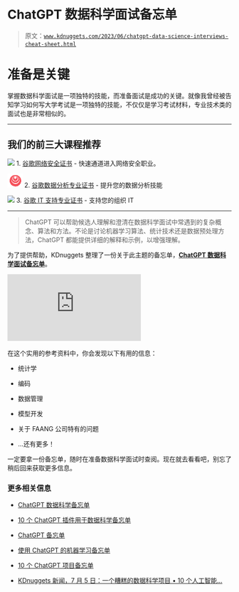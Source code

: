 # ChatGPT 数据科学面试备忘单

> 原文：[`www.kdnuggets.com/2023/06/chatgpt-data-science-interviews-cheat-sheet.html`](https://www.kdnuggets.com/2023/06/chatgpt-data-science-interviews-cheat-sheet.html)

# 准备是关键

掌握数据科学面试是一项独特的技能，而准备面试是成功的关键。就像我曾经被告知学习如何写大学考试是一项独特的技能，不仅仅是学习考试材料，专业技术类的面试也是非常相似的。

* * *

## 我们的前三大课程推荐

![](img/0244c01ba9267c002ef39d4907e0b8fb.png) 1\. [谷歌网络安全证书](https://www.kdnuggets.com/google-cybersecurity) - 快速通道进入网络安全职业。

![](img/e225c49c3c91745821c8c0368bf04711.png) 2\. [谷歌数据分析专业证书](https://www.kdnuggets.com/google-data-analytics) - 提升您的数据分析技能

![](img/0244c01ba9267c002ef39d4907e0b8fb.png) 3\. [谷歌 IT 支持专业证书](https://www.kdnuggets.com/google-itsupport) - 支持您的组织 IT

* * *

> ChatGPT 可以帮助候选人理解和澄清在数据科学面试中常遇到的复杂概念、算法和方法。不论是讨论机器学习算法、统计技术还是数据预处理方法，ChatGPT 都能提供详细的解释和示例，以增强理解。

为了提供帮助，KDnuggets 整理了一份关于此主题的备忘单，**[ChatGPT 数据科学面试备忘单](https://www.kdnuggets.com/publications/sheets/ChatGPT_for_Data_Science_Interview_Cheatsheet.pdf)**。

[](https://www.kdnuggets.com/publications/sheets/ChatGPT_for_Data_Science_Interview_Cheatsheet.pdf)

![ChatGPT 数据科学面试备忘单](https://www.kdnuggets.com/publications/sheets/ChatGPT_for_Data_Science_Interview_Cheatsheet.pdf)

在这个实用的参考资料中，你会发现以下有用的信息：

+   统计学

+   编码

+   数据管理

+   模型开发

+   关于 FAANG 公司特有的问题

+   …还有更多！

一定要拿一份备忘单，随时在准备数据科学面试时查阅。现在就去看看吧，别忘了稍后回来获取更多信息。

### 更多相关信息

+   [ChatGPT 数据科学备忘单](https://www.kdnuggets.com/2023/03/chatgpt-data-science-cheat-sheet.html)

+   [10 个 ChatGPT 插件用于数据科学备忘单](https://www.kdnuggets.com/2023/06/10-chatgpt-plugins-data-science-cheat-sheet.html)

+   [ChatGPT 备忘单](https://www.kdnuggets.com/2023/01/chatgpt-cheat-sheet.html)

+   [使用 ChatGPT 的机器学习备忘单](https://www.kdnuggets.com/2023/05/machine-learning-chatgpt-cheat-sheet.html)

+   [10 个 ChatGPT 项目备忘单](https://www.kdnuggets.com/10-chatgpt-projects-cheat-sheet)

+   [KDnuggets 新闻，7 月 5 日：一个糟糕的数据科学项目 • 10 个人工智能…](https://www.kdnuggets.com/2023/n24.html)
